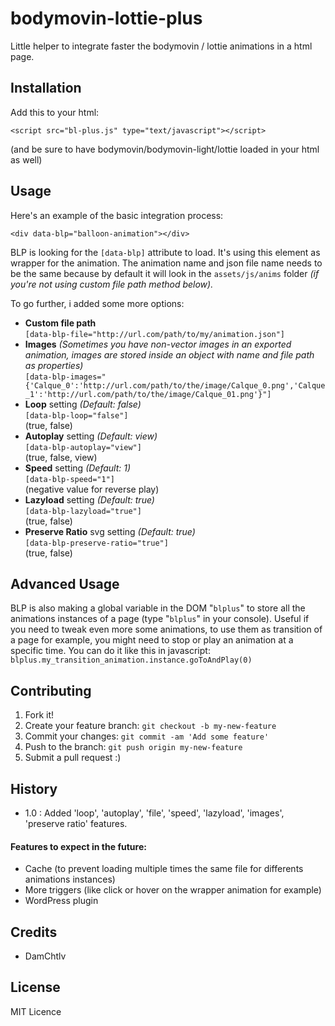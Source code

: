 # bodymovin-lottie-plus

Little helper to integrate faster the bodymovin / lottie animations in a html page.

## Installation
Add this to your html:

`<script src="bl-plus.js" type="text/javascript"></script>`

(and be sure to have bodymovin/bodymovin-light/lottie loaded in your html as well)
## Usage
Here's an example of the basic integration process:

`<div data-blp="balloon-animation"></div>`

BLP is looking for the `[data-blp]` attribute to load. 
It's using this element as wrapper for the animation.
The animation name and json file name needs to be the same because
by default it will look in the `assets/js/anims` folder
*(if you're not using custom file path method below).*

To go further, i added some more options:
- **Custom file path**  
`[data-blp-file="http://url.com/path/to/my/animation.json"]`
- **Images** *(Sometimes you have non-vector images in an exported animation, images are stored inside an object with name and file path as properties)*  
`[data-blp-images="{'Calque_0':'http://url.com/path/to/the/image/Calque_0.png','Calque_1':'http://url.com/path/to/the/image/Calque_01.png'}"]`
- **Loop** setting *(Default: false)*  
`[data-blp-loop="false"]`  
(true, false)
- **Autoplay** setting *(Default: view)*  
`[data-blp-autoplay="view"]`  
(true, false, view)
- **Speed** setting *(Default: 1)*  
`[data-blp-speed="1"]`  
(negative value for reverse play)
- **Lazyload** setting *(Default: true)*  
`[data-blp-lazyload="true"]`  
(true, false)
- **Preserve Ratio** svg setting *(Default: true)*  
`[data-blp-preserve-ratio="true"]`  
(true, false)
## Advanced Usage
BLP is also making a global variable in the DOM "`blplus`" to store all the animations instances of a page (type "`blplus`" in your console).
Useful if you need to tweak even more some animations, to use them as transition of a page for example, you might need to stop or play an animation at a specific time.
You can do it like this in javascript: `blplus.my_transition_animation.instance.goToAndPlay(0)`
## Contributing
1. Fork it!
2. Create your feature branch: `git checkout -b my-new-feature`
3. Commit your changes: `git commit -am 'Add some feature'`
4. Push to the branch: `git push origin my-new-feature`
5. Submit a pull request :)
## History
- 1.0 : Added 'loop', 'autoplay', 'file', 'speed', 'lazyload', 'images', 'preserve ratio' features.
#### Features to expect in the future:
- Cache (to prevent loading multiple times the same file for differents animations instances)
- More triggers (like click or hover on the wrapper animation for example)
- WordPress plugin
## Credits
- DamChtlv
## License
MIT Licence